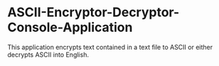 # ASCII-Encryptor-Decryptor-Console-Application
This application encrypts text contained in a text file to ASCII or either decrypts ASCII into English.
